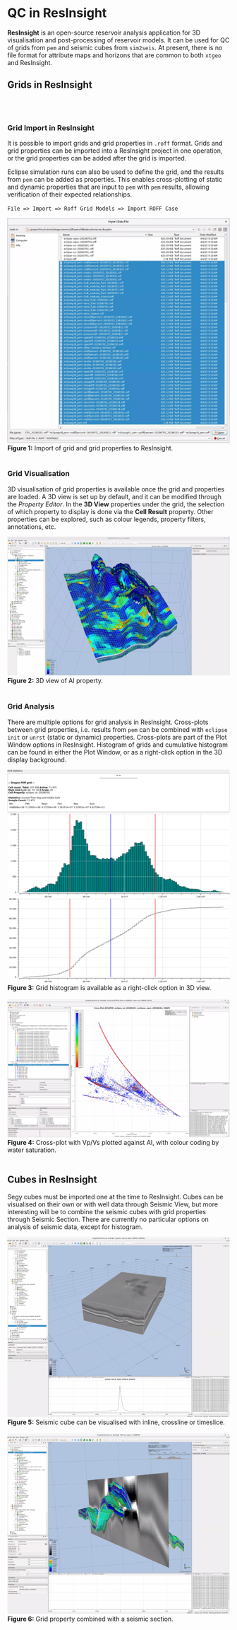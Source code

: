 # QC in ResInsight

**ResInsight** is an open-source reservoir analysis application for 3D visualisation and post-processing of reservoir
models. It can be used for QC of grids from `pem` and seismic cubes from `sim2seis`. At present, there is no file format
for attribute maps and horizons that are common to both `xtgeo` and ResInsight.

## Grids in ResInsight
<br><br>

### Grid Import in ResInsight
It is possible to import grids and grid properties in `.roff` format. Grids and grid properties can be imported into a
ResInsight project in one operation, or the grid properties can be added after the grid is imported.

Eclipse simulation runs can also be used to define the grid, and the results from `pem` can be added as properties. This
enables cross-plotting of static and dynamic properties that are input to `pem` with `pem` results, allowing
verification of their expected relationships.

`File => Import => Roff Grid Models => Import ROFF Case`

<img src="./images/resinsight_import_grid.png" alt="Import ROFF grid and grid properties">
<span id="figure-1-grid-import"><strong>Figure 1:</strong> Import of grid and grid properties to ResInsight.</span>
<br><br>

### Grid Visualisation
3D visualisation of grid properties is available once the grid and properties are loaded. A 3D view is set up by
default, and it can be modified through the *Property Editor*. In the **3D View** properties under the grid, the
selection of which property to display is done via the **Cell Result** property. Other properties can be explored, such
as colour legends, property filters, annotations, etc.

<img src="./images/resinsight_3d_view.png" alt="Import ROFF grid and grid properties">
<span id="figure-2-grid-import"><strong>Figure 2:</strong> 3D view of AI property.</span>
<br><br>

### Grid Analysis
There are multiple options for grid analysis in ResInsight. Cross-plots between grid properties, i.e. results from `pem`
can be combined with `eclipse` `init` or `unrst` (static or dynamic) properties. Cross-plots are part of the Plot 
Window options in ResInsight. Histogram of grids and cumulative histogram can be found in either the Plot Window, or
as a right-click option in the 3D display background.

<img src="./images/Drogon_PEM_grid_3D_View_eclipse_ai_20180701_Statistics.png" alt="Grid histogram">
<span id="figure-3-grid-histogram"><strong>Figure 3:</strong> Grid histogram is available as a right-click option in 3D view.</span>
<br><br>

<img src="./images/resinsight_crossplot.png" alt="Grid property cross-plot">
<span id="figure-4-grid-cross-plot"><strong>Figure 4:</strong> Cross-plot with Vp/Vs plotted against AI, with colour coding by water saturation.</span>
<br><br>

## Cubes in ResInsight
Segy cubes must be imported one at the time to ResInsight. Cubes can be visualised on their own or with well data 
through Seismic View, but more interesting will be to combine the seismic cubes with grid properties through Seismic
Section. There are currently no particular options on analysis of seismic data, except for histogram.

<img src="./images/resinsight_seismic.png" alt="Seismic cube view">
<span id="figure-5-grid-cross-plot"><strong>Figure 5:</strong> Seismic cube can be visualised with inline, crossline or timeslice.</span>
<br><br>

<img src="./images/resinsight_grid_seismic.png" alt="Grid property with seismic section">
<span id="figure-6-grid-cross-plot"><strong>Figure 6:</strong> Grid property combined with a seismic section.</span>
<br><br>